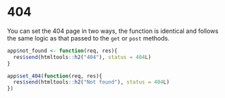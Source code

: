 # 404

You can set the 404 page in two ways, the function is identical and follows the same logic as that passed to the `get` or `post` methods.

```r
app$not_found <- function(req, res){
  res$send(htmltools::h2("404"), status = 404L)
}

app$set_404(function(req, res){
  res$send(htmltools::h2("Not found"), status = 404L)
})
```

